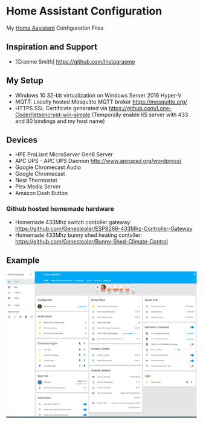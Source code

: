 # Home Assistant Configuration

My [Home Assistant](https://home-assistant.io/) Configuration Files

## Inspiration and Support

- [Graeme Smith] https://github.com/Instagraeme

## My Setup

- Windows 10 32-bit virtualization on Windows Server 2016 Hyper-V
- MQTT: Locally hosted Mosquitto MQTT broker https://mosquitto.org/
- HTTPS SSL Certificate generated via https://github.com/Lone-Coder/letsencrypt-win-simple (Temporally enable IIS server with 433 and 80 bindings and my host name)

## Devices

- HPE ProLiant MicroServer Gen8 Server
- APC UPS - APC UPS Daemon http://www.apcupsd.org/wordpress/
- Google Chromecast Audio
- Google Chromecast
- Nest Thermostat
- Plex Media Server
- Amazon Dash Button 

### Github hosted homemade hardware
- Homemade 433Mhz switch contoller gateway: https://github.com/Genestealer/ESP8266-433Mhz-Controller-Gateway
- Homemade 433Mhz bunny shed heating contoller: https://github.com/Genestealer/Bunny-Shed-Climate-Control


## Example
![Home Assistant](git_photos/example_screen.PNG)
